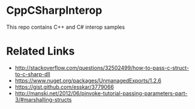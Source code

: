 # CppCSharpInterop
This repo contains C++ and C# interop samples

# Related Links

- http://stackoverflow.com/questions/32502499/how-to-pass-c-struct-to-c-sharp-dll
- https://www.nuget.org/packages/UnmanagedExports/1.2.6
- https://gist.github.com/esskar/3779066
- http://manski.net/2012/06/pinvoke-tutorial-passing-parameters-part-3/#marshalling-structs
